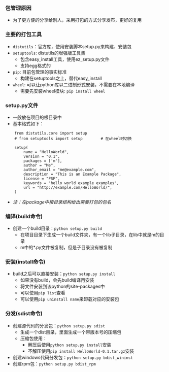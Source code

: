 ### 包管理原因
- 为了更方便的分享给别人，采用打包的方式分享发布，更好的复用

### 主要的打包工具
- `distutils`：官方库，使用安装脚本setup.py来构建、安装包
- `setuptools`: distutils的增强版工具集
    - 包含easy_install工具，使用ez_setup.py文件
    - 支持egg格式的
- `pip`: 目前包管理的事实标准
    - 构建在setuptools之上，替代easy_install
- `wheel`: 可以让python库以二进制形式安装，不需要在本地编译
    - 需要先安装wheel模块: `pip install wheel`

### setup.py文件
- 一般放在项目的根目录中
- 基本格式如下：
```
    from distutils.core import setup
    # from setuptools import setup        # 在wheel时切换

    setup(
        name = "HelloWorld",
        version = "0.1",
        packages = ['m'],
        author = "Me",
        author_email = "me@example.com",
        description = "This is an Example Package",
        license = "PSF",
        keywords = "hello world example examples",
        url = "http://example.com/HelloWorld/",  
    )
```
- *注：在package中按目录结构给出需要打包的包名*

### 编译(build命令)
- 创建一个build目录：`python setup.py build`
    - 在项目目录下生成一个build文件夹，有一个lib子目录，在lib中就是m的目录
    - m中的*.py文件被复制，但是子目录没有被复制

### 安装(install命令)
- build之后可以直接安装：`python setup.py install`
    - 如果没有build，会先build编译再安装
    - 将文件安装到该python的site-packages中
    - 可以使用`pip list`查看
    - 可以使用`pip uninstall name`来卸载对应的安装包

### 分发(sdist命令)
- 创建源代码的分发包：`python setup.py sdist` 
    - 生成一个dist目录，里面生成一个带版本号的压缩包
    - 压缩包使用：
        - 解压后使用`python setup.py install`安装
        - 不解压使用`pip install HelloWorld-0.1.tar.gz`安装
- 创建windows代码分发包：`python setup.py bdist_wininst`
- 创建rpm包：`python setup.py bdist_rpm`

